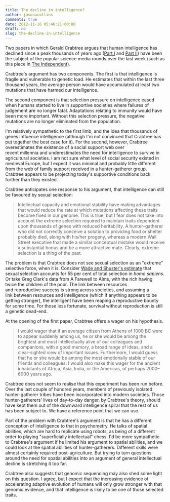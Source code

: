 ```yaml
---
title: The decline in intelligence?
author: jasonacollins
comments: true
date: 2012-11-16 05:46:21+00:00
draft: no
slug: the-decline-in-intelligence
---
```


Two papers in which Gerald Crabtree argues that human intelligence has declined since a peak thousands of years ago ([Part I](http://www.sciencedirect.com/science/article/pii/S0168952512001588) and [Part II](http://www.sciencedirect.com/science/article/pii/S016895251200159X)) have been the subject of the popular science media rounds over the last week (such as this piece in [The Independent](http://www.independent.co.uk/news/science/human-intelligence-peaked-thousands-of-years-ago-and-weve-been-on-an-intellectual-and-emotional-decline-ever-since-8307101.html)).

Crabtree's argument has two components. The first is that intelligence is fragile and vulnerable to genetic load. He estimates that within the last three thousand years, the average person would have accumulated at least two mutations that have harmed our intelligence.

The second component is that selection pressure on intelligence eased when humans started to live in supportive societies where failures of judgement are no longer fatal. Adaptations relating to immunity would have been more important. Without this selection pressure, the negative mutations are no longer eliminated from the population.

I'm relatively sympathetic to the first limb, and the idea that thousands of genes influence intelligence (although I'm not convinced that Crabtree has put together the best case for it). For the second, however, Crabtree overestimates the existence of a social support web over recent millennia and underestimates the need for intelligence to survive in agricultural societies. I am not sure what level of social security existed in medieval Europe, but I expect it was minimal and probably little different from the web of family support received in a hunter-gatherer group. Crabtree appears to be projecting today's supportive conditions back further than they existed.

Crabtree anticipates one response to his argument, that intelligence can still be favoured by sexual selection:

>Intellectual capacity and emotional stability have mating advantages that would reduce the rate at which mutations affecting these traits become fixed in our genome. This is true, but I fear does not take into account the extreme selection required to maintain traits dependent upon thousands of genes with reduced heritability. A hunter–gatherer who did not correctly conceive a solution to providing food or shelter probably died, along with his/her progeny, whereas a modern Wall Street executive that made a similar conceptual mistake would receive a substantial bonus and be a more attractive mate. Clearly, extreme selection is a thing of the past.

The problem is that Crabtree does not see sexual selection as an "extreme" selective force, when it is. Consider [Wade and Shuster's estimate](http://onlinelibrary.wiley.com/doi/10.1111/j.0014-3820.2004.tb01741.x/abstract) that sexual selection accounts for 55 per cent of total selection in _homo sapiens_. Or take Greg Clark's data from A Farewell to Alms, with the rich having twice the children of the poor. The link between resources and reproductive success is strong across societies, and assuming a link between resources and intelligence (which if anything appears to be getting stronger), the intelligent have been reaping a reproductive bounty for some time. For those less fortunate, survival without reproduction is still a genetic dead-end.

At the opening of the first paper, Crabtree offers a wager on his hypothesis.

>I would wager that if an average citizen from Athens of 1000 BC were to appear suddenly among us, he or she would be among the brightest and most intellectually alive of our colleagues and companions, with a good memory, a broad range of ideas, and a clear-sighted view of important issues. Furthermore, I would guess that he or she would be among the most emotionally stable of our friends and colleagues. I would also make this wager for the ancient inhabitants of Africa, Asia, India, or the Americas, of perhaps 2000–6000 years ago.

Crabtree does not seem to realise that this experiment has been run before. Over the last couple of hundred years, members of previously isolated hunter-gatherer tribes have been incorporated into modern societies. Those hunter-gatherers' lives of day-to-day danger, by Crabtree's theory, should have kept them out of the downward intelligence spiral that the rest of us has been subject to. We have a reference point that we can use.

Part of the problem with Crabtree's argument is that he has a different conception of intelligence to that in psychometry. He talks of spatial abilities, which are hard to replicate using robots, as being of a different order to playing "superficially intellectual" chess. I'd be more sympathetic to Crabtree's argument if he limited his argument to spatial abilities, and we could look at the spatial abilities of hunter-gatherers. Different skills were almost certainly required post-agriculture. But trying to turn questions around the need for spatial abilities into an argument of general intellectual decline is stretching it too far.

Crabtree also suggests that genomic sequencing may also shed some light on this question. I agree, but I expect that the increasing evidence of accelerating adaptive evolution of humans will only grow stronger with that genomic evidence, and that intelligence is likely to be one of those selected traits.

